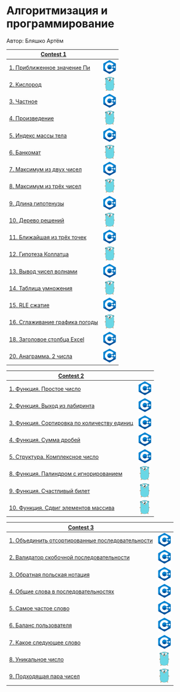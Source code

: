 # Алгоритмизация и программирование
Автор: Бляшко Артём

|[Contest 1](https://contest.yandex.ru/contest/52142/problems/) |  |
| --- | :-: |
| [1. Приближенное значение Пи](./contest_01/01/main.cpp) | ![](./img/cpp.png) |
| [2. Кислород](./contest_01/02/main.go) |  ![](./img/go.png) |
| [3. Частное](./contest_01/03/main.cpp) | ![](./img/cpp.png) |
| [4. Произведение](./contest_01/04/main.go) | ![](./img/go.png) |
| [5. Индекс массы тела](./contest_01/05/main.cpp) | ![](./img/cpp.png) |
| [6. Банкомат](./contest_01/06/main.go) | ![](./img/go.png) |
| [7. Максимум из двух чисел](./contest_01/07/main.cpp) | ![](./img/cpp.png) |
| [8. Максимум из трёх чисел](./contest_01/08/main.go) | ![](./img/go.png) |
| [9. Длина гипотенузы](./contest_01/09/main.cpp) | ![](./img/cpp.png) |
| [10. Дерево решений](./contest_01/10/main.go) | ![](./img/go.png) |
| [11. Ближайшая из трёх точек](./contest_01/11/main.cpp) | ![](./img/cpp.png) |
| [12. Гипотеза Коллатца](./contest_01/12/main.go) | ![](./img/go.png) |
| [13. Вывод чисел волнами](./contest_01/13/main.cpp) | ![](./img/cpp.png) |
| [14. Таблица умножения](./contest_01/14/main.go) | ![](./img/go.png) |
| [15. RLE сжатие](./contest_01/15/main.cpp) | ![](./img/cpp.png) |
| [16. Сглаживание графика погоды](./contest_01/16/main.go) | ![](./img/go.png) |
| [18. Заголовое столбца Excel](./contest_01/18/main.cpp) | ![](./img/cpp.png) |
| [20. Анаграмма. 2 числа](./contest_01/20/main.cpp) | ![](./img/cpp.png) |


|[Contest 2](https://contest.yandex.ru/contest/52676/problems/) |  |
| --- | :-: |
| [1. Функция. Простое число](./contest_02/01/main.cpp) | ![](./img/cpp.png) |
| [2. Функция. Выход из лабиринта](./contest_02/02/main.cpp) |  ![](./img/cpp.png) |
| [3. Функция. Сортировка по количеству единиц](./contest_02/03/main.cpp) | ![](./img/cpp.png) |
| [4. Функция. Сумма дробей](./contest_02/04/main.cpp) | ![](./img/cpp.png) |
| [5. Структура. Комплексное число](./contest_02/05/main.cpp) | ![](./img/cpp.png) |
| [8. Функция. Палиндром с игнорированием](./contest_02/08/main.go) | ![](./img/go.png) |
| [9. Функция. Счастливый билет](./contest_02/09/main.go) | ![](./img/go.png) |
| [10. Функция. Сдвиг элементов массива](./contest_02/10/main.go) | ![](./img/go.png) |


|[Contest 3](https://contest.yandex.ru/contest/53504/problems/) |  |
| --- | :-: |
| [1. Объединить отсортированные последовательности](./contest_03/01/main.cpp) | ![](./img/cpp.png) |
| [2. Валидатор скобочной последовательности](./contest_03/02/main.cpp) | ![](./img/cpp.png) |
| [3. Обратная польская нотация](./contest_03/03/main.cpp) | ![](./img/cpp.png) |
| [4. Общие слова в последовательностях](./contest_03/04/main.cpp) | ![](./img/cpp.png) |
| [5. Самое частое слово](./contest_03/05/main.cpp) | ![](./img/cpp.png) |
| [6. Баланс пользователя](./contest_03/06/main.cpp) | ![](./img/cpp.png) |
| [7. Какое следующее слово](./contest_03/07/main.cpp) | ![](./img/cpp.png) |
| [8. Уникальное число](./contest_03/08/main.go) | ![](./img/go.png) |
| [9. Подходящая пара чисел](./contest_03/09/main.go) | ![](./img/go.png) |


